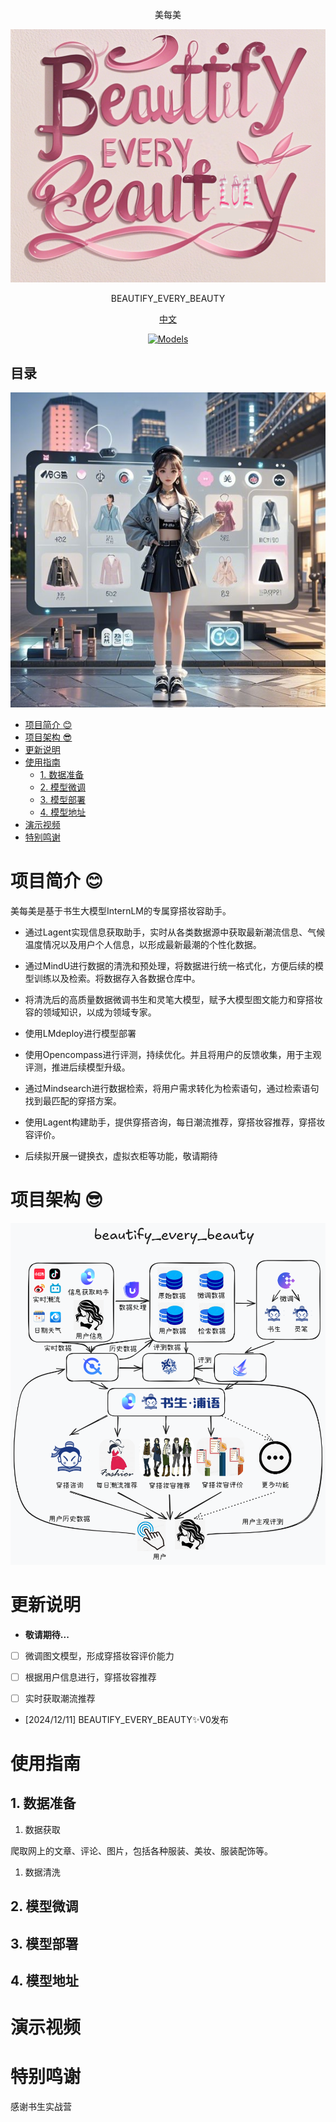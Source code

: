 <div align="center">

美每美

![lodo from豆包](https://github.com/Tshiyao/beautify_every_beauty/blob/main/static/logo.png)



BEAUTIFY_EVERY_BEAUTY


[中文](https://github.com/Tshiyao/beautify_every_beauty/blob/main/README.md)

[![Models](https://img.shields.io/badge/-gery?style=social&label=BEAUTIFY_EVERY_BEAUTY✨V0)](https://www.modelscope.cn/models/)

</div>

## 目录

![封面from豆包](https://github.com/Tshiyao/beautify_every_beauty/blob/main/static/封面.jpeg)

- [项目简介 :blush:](#项目简介-blush)
- [项目架构 :sunglasses:](#项目架构-sunglasses)
- [更新说明](#更新说明)
- [使用指南](#使用指南)
  - [1. 数据准备](#1-数据准备)
  - [2. 模型微调](#2-模型微调)
  - [3. 模型部署](#3-模型部署)
  - [4. 模型地址](#4-模型地址)
- [演示视频](#演示视频)
- [特别鸣谢](#特别鸣谢)


# 项目简介 :blush:

美每美是基于书生大模型InternLM的专属穿搭妆容助手。

- 通过Lagent实现信息获取助手，实时从各类数据源中获取最新潮流信息、气候温度情况以及用户个人信息，以形成最新最潮的个性化数据。

- 通过MindU进行数据的清洗和预处理，将数据进行统一格式化，方便后续的模型训练以及检索。将数据存入各数据仓库中。

- 将清洗后的高质量数据微调书生和灵笔大模型，赋予大模型图文能力和穿搭妆容的领域知识，以成为领域专家。

- 使用LMdeploy进行模型部署

- 使用Opencompass进行评测，持续优化。并且将用户的反馈收集，用于主观评测，推进后续模型升级。

- 通过Mindsearch进行数据检索，将用户需求转化为检索语句，通过检索语句找到最匹配的穿搭方案。

- 使用Lagent构建助手，提供穿搭咨询，每日潮流推荐，穿搭妆容推荐，穿搭妆容评价。

- 后续拟开展一键换衣，虚拟衣柜等功能，敬请期待


# 项目架构 :sunglasses:

![架构图](https://github.com/Tshiyao/beautify_every_beauty/blob/main/static/架构图.png)

# 更新说明

- **敬请期待...**

- [ ] 微调图文模型，形成穿搭妆容评价能力

- [ ] 根据用户信息进行，穿搭妆容推荐

- [ ] 实时获取潮流推荐

- [2024/12/11] BEAUTIFY_EVERY_BEAUTY✨V0发布

# 使用指南
## 1. 数据准备
1. 数据获取
   
爬取网上的文章、评论、图片，包括各种服装、美妆、服装配饰等。

1. 数据清洗

## 2. 模型微调

## 3. 模型部署

## 4. 模型地址

# 演示视频





# 特别鸣谢

感谢书生实战营
